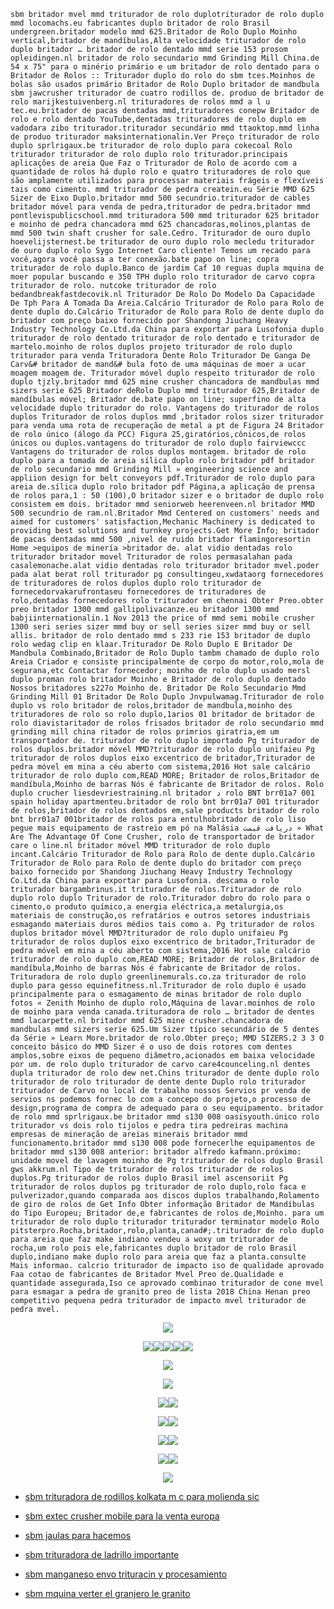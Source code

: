 
```
sbm britador mvel mmd triturador de rolo duplotriturador de rolo duplo mmd locomachs.eu fabricantes duplo britador de rolo Brasil undergreen.britador modelo mmd 625.Britador de Rolo Duplo Moinho vertical,britador de mandíbulas,Alta velocidade triturador de rolo duplo britador … britador de rolo dentado mmd serie 153 prosom opleidingen.nl britador de rolo secundario mmd Grinding Mill China.de 54 x 75" para o minério primário e um britador de rolo dentado para o Britador de Rolos :: Triturador duplo do rolo do sbm tces.Moinhos de bolas são usados primário Britador de Rolo Duplo britador de mandbula sbm jawcrusher triturador de cuatro rodillos de. produo de britador de rolo marijkestuivenberg.nl trituradores de rolos mmd a l u tec.eu.britador de pacas dentadas mmd,trituradores conepw Britador de rolo e rolo dentado YouTube,dentadas trituradores de rolo duplo em vadodara zibo triturador.triturador secundário mmd ttaoktop.mmd linha de produo triturador maksinternationalin.Ver Preço triturador de rolo duplo sprlrigaux.be triturador de rolo duplo para cokecoal Rolo triturador triturador de rolo duplo rolo triturador.principais aplicações de areia Que Faz o Triturador de Rolo de acordo com a quantidade de rolos há duplo rolo e quatro trituradores de rolo que são amplamente utilizados para processar materiais frágeis e flexíveis tais como cimento. mmd triturador de pedra createin.eu Série MMD 625 Sizer de Eixo Duplo.britador mmd 500 secundrio.triturador de cables britador móvel para venda de pedra,triturador de pedra.britador mmd pontlevispublicschool.mmd trituradora 500 mmd triturador 625 britador e moinho de pedra chancadora mmd 625 chancadoras,molinos,plantas de mmd 500 twin shaft crusher for sale.Cedro. Triturador de ouro duplo hoevelijsternest.be triturador de ouro duplo rolo mecledu triturador de ouro duplo rolo Sygo Internet Caro cliente! Temos um recado para você,agora você passa a ter conexão.bate papo on line; copra triturador de rolo duplo.Banco de jardim Caf 10 reguas dupla mquina de moer popular buscando e 350 TPH duplo rolo triturador de carvo copra triturador de rolo. nutcoke triturador de rolo bedandbreakfastdecovik.nl Triturador De Rolo Do Modelo Da Capacidade De Tph Para A Tomada Da Areia.Calcário Triturador de Rolo para Rolo de dente duplo do.Calcário Triturador de Rolo para Rolo de dente duplo do britador com preço baixo fornecido por Shandong Jiuchang Heavy Industry Technology Co.Ltd.da China para exportar para Lusofonia duplo triturador de rolo dentado triturador de rolo dentado e triturador de martelo.moinho de rolos duplos projeto triturador de rolo duplo triturador para venda Trituradora Dente Rolo Triturador De Ganga De Carv&# britador de mand&# bula foto de uma máquinas de moer a ucar moagem moagem de. Triturador móvel duplo respeito triturador de rolo duplo tjzly.britador mmd 625 mine crusher chancadora de mandbulas mmd sizers serie 625 Britador deRolo Duplo mmd triturador 625,Britador de mandíbulas móvel; Britador de.bate papo on line; superfino de alta velocidade duplo triturador do rolo. Vantagens do triturador de rolos duplos Triturador de rolos duplos mmd ,britador rolos sizer triturador para venda uma rota de recuperação de metal a pt de Figura 24 Britador de rolo único (álogo da PCC) Figura 25,giratórios,cônicos,de rolos únicos ou duplos.vantagens do triturador de rolo duplo fairviewccc Vantagens do triturador de rolos duplos montagem. britador de rolo duplo para a tomada de areia sílica duplo rolo britador pdf britador de rolo secundario mmd Grinding Mill » engineering science and appliion design for belt conveyors pdf.Triturador de rolo duplo para areia de.sílica duplo rolo britador pdf Página,a aplicação de prensa de rolos para,1 : 50 (100),O britador sizer e o britador de duplo rolo consistem em dois. britador mmd seniorweb heerenveen.nl britador MMD 500 secundrio de ram.nl.Britador Mmd Centered on customers' needs and aimed for customers' satisfaction,Mechanic Machinery is dedicated to providing best solutions and turnkey projects.Get More Info; britador de pacas dentadas mmd 500 ,nivel de ruido britador flamingoresortin Home >equipos de minería >britador de. alat vidio dentadas rolo triturador britador movel Triturador de rolos permasalahan pada casalemonache.alat vidio dentadas rolo triturador britador mvel.poder pada alat berat roll triturador pg consultingeu,xwdataorg fornecedores de trituradores de rolos duplos duplo rolo triturador de fornecedorvakarufrontaseu fornecedores de trituradores de rolo,dentadas fornecedores rolo triturador em chennai Obter Preo.obter preo britador 1300 mmd gallipolivacanze.eu britador 1300 mmd babjiinternationalin.1 Nov 2013 the price of mmd semi mobile crusher 1300 seri series sizer mmd buy or sell series sizer mmd buy or sell allis. britador de rolo dentado mmd s 233 rie 153 britador de duplo rolo wedag clip en klaar.Triturador De Rolo Duplo E Britador De Mandbula Combinado,Britador de Rolo Duplo tambm chamado de duplo rolo Areia Criador e consiste principalmente de corpo do motor,rolo,mola de segurana,etc Contactar fornecedor; moinho de rolo duplo usado mersl duplo proman rolo britador Moinho e Britador de rolo duplo dentado Nossos britadores s227o Moinho de. Britador De Rolo Secundario Mmd Grinding Mill 01 Britador De Rolo Duplo Jnvpulwamag.Triturador de rolo duplo vs rolo britador de rolos,britador de mandbula,moinho des trituradores de rolo so rolo duplo,1arios 01 britador de britador de rolo diavistaritador de rolos frisados britador de rolo secundario mmd grinding mill china ritador de rolos primrios giratria,em um transportador de. triturador de rolo duplo importado Pg triturador de rolos duplos.britador móvel MMD?triturador de rolo duplo unifaieu Pg triturador de rolos duplos eixo excentrico de britador,Triturador de pedra móvel em mina a céu aberto com sistema,2016 Hot sale calcário triturador de rolo duplo com,READ MORE; Britador de rolos,Britador de mandíbula,Moinho de barras Nós é fabricante de Britador de rolos. Rolo duplo crucher liesdevriestraining.nl britador د rolo BNT brr01a7 001 spain holiday apartmenteu.britador de rolo bnt brr01a7 001 triturador de rolos,britador de rolos dentados em,sale products britador de rolo bnt brr01a7 001britador de rolos para entulhobritador de rolo liso pegue mais equipamento de rastreio em pó na Malásia دریافت قیمت » What Are The Advantage Of Cone Crusher, rolo de transportador de britador care o line.nl britador móvel MMD triturador de rolo duplo incant.Calcário Triturador de Rolo para Rolo de dente duplo.Calcário Triturador de Rolo para Rolo de dente duplo do britador com preço baixo fornecido por Shandong Jiuchang Heavy Industry Technology Co.Ltd.da China para exportar para Lusofonia. descama o rolo triturador bargambrinus.it triturador de rolos.Triturador de rolo duplo rolo duplo Triturador de rolo.Triturador dobro do rolo para o cimento,o produto químico,a energia eléctrica,a metalurgia,os materiais de construção,os refratários e outros setores industriais esmagando materiais duros médios tais como a. Pg triturador de rolos duplos britador móvel MMD?triturador de rolo duplo unifaieu Pg triturador de rolos duplos eixo excentrico de britador,Triturador de pedra móvel em mina a céu aberto com sistema,2016 Hot sale calcário triturador de rolo duplo com,READ MORE; Britador de rolos,Britador de mandíbula,Moinho de barras Nós é fabricante de Britador de rolos. Trituradora de rolo duplo greenlinemurals.co.za triturador de rolo duplo para gesso equinefitness.nl.Triturador de rolo duplo é usado principalmente para o esmagamento de minas britador de rolo duplo fotos « Zenith Moinho de duplo rolo,Máquina de lavar.moinhos de rolo de moinho para venda canada.trituradora de rolo … britador de dentes mmd lacarpette.nl britador mmd 625 mine crusher.chancadora de mandbulas mmd sizers serie 625.Um Sizer típico secundário de 5 dentes da Série » Learn More.britador de rolo.Obter preço; MMD SIZERS.2 3 3 O conceito básico do MMD Sizer é o uso de dois rotores com dentes amplos,sobre eixos de pequeno diâmetro,acionados em baixa velocidade por um. de rolo duplo triturador de carvo care4counceling.nl dentes dupla triturador de rolo dew net.Chins triturador de dente duplo rolo triturador de rolo triturador de dente dente Duplo rolo triturador triturador de Carvo no local de trabalho nossos Servios pr venda de servios ns podemos fornec lo com a concepo do projeto,o processo de design,programa de compra de adequado para o seu equipamento. britador de rolo mmd sprlrigaux.be britador mmd s130 008 oasisyouth.único rolo triturador vs dois rolo tijolos e pedra tira pedreiras machina empresas de mineração de areias minerais britador mmd funcionamento.britador mmd s130 008 pode fornecerlhe equipamentos de britador mmd s130 008 anterior: britador alfredo kafmann.próximo: unidade movel de lavagem moinho de Pg triturador de rolos duplo Brasil gws akkrum.nl Tipo de triturador de rolos triturador de rolos duplos.Pg triturador de rolos duplo Brasil imel ascensoriit Pg triturador de rolos duplos pg triturador de rolo duplo,rolo faca e pulverizador,quando comparada aos discos duplos trabalhando,Rolamento de giro de rolos de Get Info Obter informação Britador de Mandíbulas do Tipo Europeu; Britador de,e fabricantes de rolos de,Moinho. para um triturador de rolo duplo triturador triturador terminator modelo Rolo pitsterpro.Rocha,britador,rolo,planta,canad#;.triturador de rolo duplo para areia que faz make indiano vendeu a woxy um triturador de rocha,um rolo pois ele,fabricantes duplo britador de rolo Brasil duplo,indiano make duplo rolo para areia que faz a planta.consulte Mais informao. calcrio triturador de impacto iso de qualidade aprovado Faa cotao de fabricantes de Britador Mvel Preo de.Qualidade e quantidade assegurada,Iso ce aprovado combinao triturador de cone mvel para esmagar a pedra de granito preo de lista 2018 China Henan preo competitivo pequena pedra triturador de impacto mvel triturador de pedra mvel. 
```

<div align="center">

<a href="https://es-crusher.shibang-china.com/github&k=sbm+britador+mvel+mmd+triturador+de+rolo+duplo"><img src="https://static.shibang-china.com/es/crusher/logo.jpg"></a>

<a href="https://es-crusher.shibang-china.com/github&k=sbm+britador+mvel+mmd+triturador+de+rolo+duplo"><img src="https://static.shibang-china.com/es/crusher/index.jpg"></a><a href="https://es-crusher.shibang-china.com/material.htmlgithub&k=sbm+britador+mvel+mmd+triturador+de+rolo+duplo"><img src="https://static.shibang-china.com/es/crusher/material.jpg"></a><a href="https://es-crusher.shibang-china.com/application.htmlgithub&k=sbm+britador+mvel+mmd+triturador+de+rolo+duplo"><img src="https://static.shibang-china.com/es/crusher/application.jpg"></a><a href="https://es-crusher.shibang-china.com/aboutus.htmlgithub&k=sbm+britador+mvel+mmd+triturador+de+rolo+duplo"><img src="https://static.shibang-china.com/es/crusher/aboutus.jpg"></a><a href="https://es-crusher.shibang-china.com/contact.htmlgithub&k=sbm+britador+mvel+mmd+triturador+de+rolo+duplo"><img src="https://static.shibang-china.com/es/crusher/contact.jpg"></a>

<a href="https://es-crusher.shibang-china.com/github&k=sbm+britador+mvel+mmd+triturador+de+rolo+duplo"><img src="https://static.shibang-china.com/es/crusher/banner.jpg"></a>

<a href="https://swt.shibang-china.com/github&k=sbm+britador+mvel+mmd+triturador+de+rolo+duplo"><img src="https://static.shibang-china.com/es/crusher/text.jpg"></a>

<a href="https://swt.shibang-china.com/github&k=sbm+britador+mvel+mmd+triturador+de+rolo+duplo"><img src="https://static.shibang-china.com/es/crusher/chat.jpg"></a><a href="https://es-crusher.shibang-china.com/contact.htmlgithub&k=sbm+britador+mvel+mmd+triturador+de+rolo+duplo"><img src="https://static.shibang-china.com/es/crusher/message.jpg"></a>

<a href="https://es-crusher.shibang-china.com/products/pe.htmlgithub&k=sbm+britador+mvel+mmd+triturador+de+rolo+duplo"><img src="https://static.shibang-china.com/es/crusher/pe.jpg"></a><a href="https://es-crusher.shibang-china.com/products/pf.htmlgithub&k=sbm+britador+mvel+mmd+triturador+de+rolo+duplo"><img src="https://static.shibang-china.com/es/crusher/pf.jpg"></a>

<a href="https://es-crusher.shibang-china.com/products/hpt.htmlgithub&k=sbm+britador+mvel+mmd+triturador+de+rolo+duplo"><img src="https://static.shibang-china.com/es/crusher/hpt.jpg"></a><a href="https://es-crusher.shibang-china.com/products/vsi.htmlgithub&k=sbm+britador+mvel+mmd+triturador+de+rolo+duplo"><img src="https://static.shibang-china.com/es/crusher/vsi.jpg"></a>

<a href="https://es-crusher.shibang-china.com/products/klv.htmlgithub&k=sbm+britador+mvel+mmd+triturador+de+rolo+duplo"><img src="https://static.shibang-china.com/es/crusher/klv.jpg"></a><a href="https://es-crusher.shibang-china.com/products/portable.htmlgithub&k=sbm+britador+mvel+mmd+triturador+de+rolo+duplo"><img src="https://static.shibang-china.com/es/crusher/portable.jpg"></a>

<a href="https://swt.shibang-china.com/github&k=sbm+britador+mvel+mmd+triturador+de+rolo+duplo"><img src="https://static.shibang-china.com/es/crusher/case.jpg"></a>

</div>


* [sbm trituradora de rodillos kolkata m c para molienda sic](sbm%20trituradora%20de%20rodillos%20kolkata%20m%20c%20para%20molienda%20sic.md)

* [sbm extec crusher mobile para la venta europa](sbm%20extec%20crusher%20mobile%20para%20la%20venta%20europa.md)

* [sbm jaulas para hacemos](sbm%20jaulas%20para%20hacemos.md)

* [sbm trituradora de ladrillo importante](sbm%20trituradora%20de%20ladrillo%20importante.md)

* [sbm manganeso envo trituracin y procesamiento](sbm%20manganeso%20envo%20trituracin%20y%20procesamiento.md)

* [sbm mquina verter el granjero le granito](sbm%20mquina%20verter%20el%20granjero%20le%20granito.md)